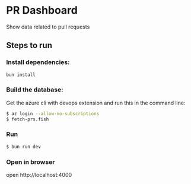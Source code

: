 # PR Dashboard
Show data related to pull requests

## Steps to run

### Install dependencies:

```sh
bun install
```

### Build the database:

Get the azure cli with devops extension and run this in the command line:
```sh
$ az login --allow-no-subscriptions
$ fetch-prs.fish
```

### Run
```sh
$ bun run dev
```

### Open in browser
open http://localhost:4000
